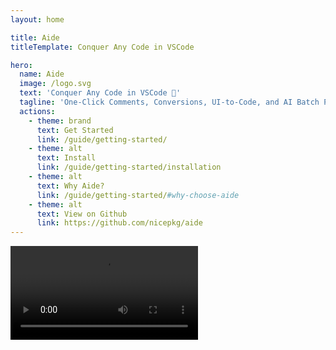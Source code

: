 ```yaml
---
layout: home

title: Aide
titleTemplate: Conquer Any Code in VSCode

hero:
  name: Aide
  image: /logo.svg
  text: 'Conquer Any Code in VSCode 💪'
  tagline: 'One-Click Comments, Conversions, UI-to-Code, and AI Batch Processing of Files!'
  actions:
    - theme: brand
      text: Get Started
      link: /guide/getting-started/
    - theme: alt
      text: Install
      link: /guide/getting-started/installation
    - theme: alt
      text: Why Aide?
      link: /guide/getting-started/#why-choose-aide
    - theme: alt
      text: View on Github
      link: https://github.com/nicepkg/aide
---
```


<div>
  <Video src="/videos/aide-intro.mp4" />
</div>
